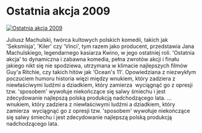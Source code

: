 Ostatnia akcja 2009 
=============
[![Ostatnia akcja 2009 ](http://vidos.pl/images/player.gif)](http://vidos.pl/ostatnia-akcja-2009)

 Juliusz Machulski, twórca kultowych polskich komedii, takich jak 'Seksmisja', 'Kiler' czy 'Vinci', tym razem jako producent, przedstawia Jana Machulskiego, legendarnego kasiarza Kwino, w jego ostatniej roli. 'Ostatnia akcja' to dynamiczna i zabawna komedia, pełna zwrotów akcji i finału jakiego nikt się nie spodziewa, utrzymana w klimacie najlepszych filmów Guy'a Ritchie, czy takich hitów jak 'Ocean's 11'. Opowiedziana z niezwykłym poczuciem humoru historia więzi między wnukiem, który zadziera z niewłaściwymi ludźmi a dziadkiem, który zamierza  wyciągnąć go z opresji tzw. 'sposobem' wywołuje niekończące się salwy śmiechu i jest zdecydowanie najlepszą polską produkcją nadchodzącego lata.  ... wnukiem, który zadziera z niewłaściwymi ludźmi a dziadkiem, który zamierza  wyciągnąć go z opresji tzw. 'sposobem' wywołuje niekończące się salwy śmiechu i jest zdecydowanie najlepszą polską produkcją nadchodzącego lata.
